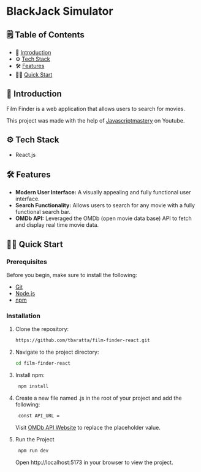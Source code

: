 # BlackJack Simulator

## 🗒️ Table of Contents

- 🤖 [Introduction](#introduction)
- ⚙️ [Tech Stack](#tech-stack)
- 🛠️ [Features](#features)
- 🏃‍♂️ [Quick Start](#quick-start)

## 🤖 Introduction <a name="introduction"></a>

Film Finder is a web application that allows users to search for movies.

This project was made with the help of [Javascriptmastery](https://www.youtube.com/@javascriptmastery) on Youtube.

## ⚙️ Tech Stack <a name="tech-stack"></a>

- React.js

## 🛠️ Features <a name="features"></a>

- **Modern User Interface:** A visually appealing and fully functional user interface.
- **Search Functionality:** Allows users to search for any movie with a fully functional search bar.
- **OMDb API:** Leveraged the OMDb (open movie data base) API to fetch and display real time movie data.

## 🏃‍♂️ Quick Start <a name="quick-start"></a>

### Prerequisites <a name="prerequisites"></a>

Before you begin, make sure to install the following:

- [Git](https://git-scm.com/)
- [Node.js](https://nodejs.org/en)
- [npm](https://www.npmjs.com/)

### Installation <a name="installation"></a>

1. Clone the repository:

    ```bash
    https://github.com/tbaratta/film-finder-react.git
    ```

2. Navigate to the project directory:

    ```bash
    cd film-finder-react
    ```

3. Install npm:
   ```bash
    npm install
    ```
4. Create a new file named .js in the root of your project and add the following:
   ```bash
    const API_URL = 
    ```
   Visit [OMDb API Website](https://www.omdbapi.com/apikey.aspx) to replace the placeholder value.

5. Run the Project
   ```bash
    npm run dev
    ```
   Open http://localhost:5173 in your browser to view the project.
